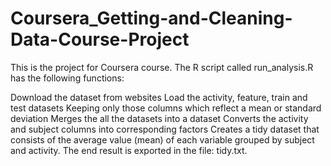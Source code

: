 # Coursera_Getting-and-Cleaning-Data-Course-Project
This is the project for Coursera course. The R script called run_analysis.R has the following functions:

Download the dataset from websites
Load the activity, feature, train and test datasets
Keeping only those columns which reflect a mean or standard deviation
Merges the all the datasets into a dataset
Converts the activity and subject columns into corresponding factors
Creates a tidy dataset that consists of the average value (mean) of each variable grouped by subject and activity.
The end result is exported in the file: tidy.txt.
